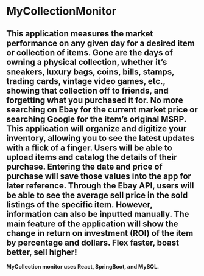 # MyCollectionMonitor

This application measures the market performance on any given day for a desired item or collection of items. Gone are the days of owning a physical collection, whether it’s sneakers, luxury bags, coins, bills, stamps, trading cards, vintage video games, etc., showing that collection off to friends, and forgetting what you purchased it for. No more searching on Ebay for the current market price or searching Google for the item’s original MSRP. This application will organize and digitize your inventory, allowing you to see the latest updates with a flick of a finger. <b> Users will be able to upload items and catalog the details of their purchase. Entering the date and price of purchase will save those values into the app for later reference. Through the Ebay API, users will be able to see the average sell price in the sold listings of the specific item. However, information can also be inputted manually. The main feature of the application will show the change in return on investment (ROI) of the item by percentage and dollars. Flex faster, boast better, sell higher!
-


MyCollection monitor uses React, SpringBoot, and MySQL.


